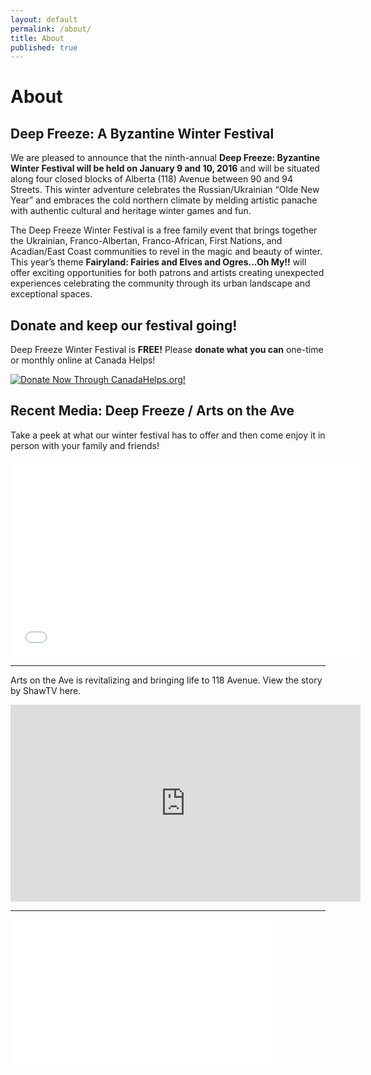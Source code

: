 ```yaml
---
layout: default
permalink: /about/
title: About
published: true
---
```






# About

## Deep Freeze: A Byzantine Winter Festival

We are pleased to announce that the ninth-annual **Deep Freeze: Byzantine Winter Festival will be held on January 9 and 10, 2016** and will be situated along four closed blocks of Alberta (118) Avenue between 90 and 94 Streets. This winter adventure celebrates the Russian/Ukrainian “Olde New Year” and embraces the cold northern climate by melding artistic panache with authentic cultural and heritage winter games and fun.

The Deep Freeze Winter Festival is a free family event that brings together the Ukrainian, Franco-Albertan, Franco-African, First Nations, and Acadian/East Coast communities to revel in the magic and beauty of winter. This year’s theme **Fairyland: Fairies and Elves and Ogres...Oh My!!** will offer exciting opportunities for both patrons and artists creating unexpected experiences celebrating the community through its urban landscape and exceptional spaces.

## Donate and keep our festival going!
Deep Freeze Winter Festival is **FREE!** Please **donate what you can** one-time or monthly online at Canada Helps! 

<A HREF="https://www.canadahelps.org/CharityProfilePage.aspx?CharityID=d109438"><IMG SRC="//www.canadahelps.org/image/DonateNowLink/en/Donate2.png" BORDER="0" ALT="Donate Now Through CanadaHelps.org!"/></A>

## Recent Media: Deep Freeze / Arts on the Ave

Take a peek at what our winter festival has to offer and then come enjoy it in person with your family and friends!

<iframe width="560" height="315" src="//www.youtube.com/embed/5l957U6WqRs" frameborder="0" allowfullscreen></iframe>

<hr>

Arts on the Ave is revitalizing and bringing life to 118 Avenue. View the story by ShawTV here. 

<iframe width="560" height="315" src="https://www.youtube.com/embed/9dveEj2NnoI" frameborder="0" allowfullscreen></iframe>

<hr>

<iframe width="420" height="236" src="//www.youtube.com/embed/MeE6-7bGCt8" frameborder="0" allowfullscreen></iframe>
